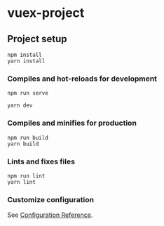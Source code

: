 # vuex-project

## Project setup
```
npm install
yarn install
```

### Compiles and hot-reloads for development
```
npm run serve

yarn dev
```

### Compiles and minifies for production
```
npm run build
yarn build
```

### Lints and fixes files
```
npm run lint
yarn lint
```

### Customize configuration
See [Configuration Reference](https://cli.vuejs.org/config/).
